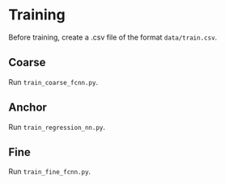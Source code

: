 # Training

Before training, create a .csv file of the format `data/train.csv`.

## Coarse

Run `train_coarse_fcnn.py`.

## Anchor

Run `train_regression_nn.py`.

## Fine

Run `train_fine_fcnn.py`.
